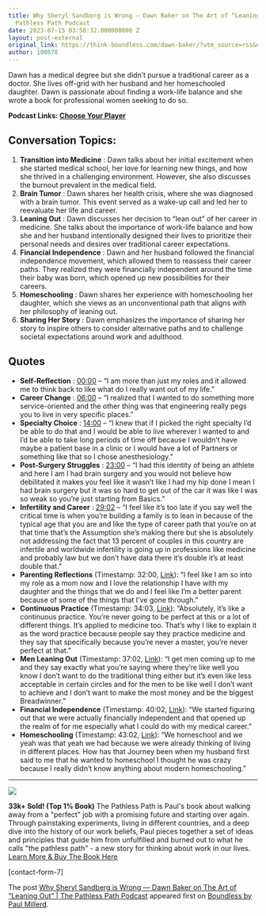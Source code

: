 ```yaml
---
title: Why Sheryl Sandberg is Wrong — Dawn Baker on The Art of “Leaning Out” | The
  Pathless Path Podcast
date: 2023-07-15 03:58:32.000000000 Z
layout: post-external
original_link: https://think-boundless.com/dawn-baker/?utm_source=rss&utm_medium=rss&utm_campaign=dawn-baker
author: 100078
---
```


Dawn has a medical degree but she didn’t pursue a traditional career as a doctor. She lives off-grid with her husband and her homeschooled daughter. Dawn is passionate about finding a work-life balance and she wrote a book for professional women seeking to do so.

**Podcast Links: [Choose Your Player](https://link.chtbl.com/fd2B7qjV)**

## Conversation Topics:

1. **Transition into Medicine** : Dawn talks about her initial excitement when she started medical school, her love for learning new things, and how she thrived in a challenging environment. However, she also discusses the burnout prevalent in the medical field.
2. **Brain Tumor** : Dawn shares her health crisis, where she was diagnosed with a brain tumor. This event served as a wake-up call and led her to reevaluate her life and career.
3. **Leaning Out** : Dawn discusses her decision to “lean out” of her career in medicine. She talks about the importance of work-life balance and how she and her husband intentionally designed their lives to prioritize their personal needs and desires over traditional career expectations.
4. **Financial Independence** : Dawn and her husband followed the financial independence movement, which allowed them to reassess their career paths. They realized they were financially independent around the time their baby was born, which opened up new possibilities for their careers.
5. **Homeschooling** : Dawn shares her experience with homeschooling her daughter, which she views as an unconventional path that aligns with her philosophy of leaning out.
6. **Sharing Her Story** : Dawn emphasizes the importance of sharing her story to inspire others to consider alternative paths and to challenge societal expectations around work and adulthood.

## **Quotes**

- **Self-Reflection** : [00:00](https://www.youtube.com/watch?v=BaHNkB7z_bk&t=0s) – “I am more than just my roles and it allowed me to think back to like what do I really want out of my life.”
- **Career Change** : [06:00](https://www.youtube.com/watch?v=BaHNkB7z_bk&t=360s) – “I realized that I wanted to do something more service-oriented and the other thing was that engineering really pegs you to live in very specific places.”
- **Specialty Choice** : [14:00](https://www.youtube.com/watch?v=BaHNkB7z_bk&t=840s) – “I knew that if I picked the right specialty I’d be able to do that and I would be able to live wherever I wanted to and I’d be able to take long periods of time off because I wouldn’t have maybe a patient base in a clinic or I would have a lot of Partners or something like that so I chose anesthesiology.”
- **Post-Surgery Struggles** : [23:00](https://www.youtube.com/watch?v=BaHNkB7z_bk&t=1380s) – “I had this identity of being an athlete and here I am I had brain surgery and you would not believe how debilitated it makes you feel like it wasn’t like I had my hip done I mean I had brain surgery but it was so hard to get out of the car it was like I was so weak so you’re just starting from Basics.”
- **Infertility and Career** : [29:02](https://www.youtube.com/watch?v=BaHNkB7z_bk&t=1742s) – “I feel like it’s too late if you say well the critical time is when you’re building a family is to lean in because of the typical age that you are and like the type of career path that you’re on at that time that’s the Assumption she’s making there but she is absolutely not addressing the fact that 13 percent of couples in this country are infertile and worldwide infertility is going up in professions like medicine and probably law but we don’t have data there it’s double it’s at least double that.”
- **Parenting Reflections** (Timestamp: 32:00, [Link](https://www.youtube.com/watch?v=BaHNkB7z_bk&t=1920s)): “I feel like I am so into my role as a mom now and I love the relationship I have with my daughter and the things that we do and I feel like I’m a better parent because of some of the things that I’ve gone through.”
- **Continuous Practice** (Timestamp: 34:03, [Link](https://www.youtube.com/watch?v=BaHNkB7z_bk&t=2043s)): “Absolutely, it’s like a continuous practice. You’re never going to be perfect at this or a lot of different things. It’s applied to medicine too. That’s why I like to explain it as the word practice because people say they practice medicine and they say that specifically because you’re never a master, you’re never perfect at that.”
- **Men Leaning Out** (Timestamp: 37:02, [Link](https://www.youtube.com/watch?v=BaHNkB7z_bk&t=2222s)): “I get men coming up to me and they say exactly what you’re saying where they’re like well you know I don’t want to do the traditional thing either but it’s even like less acceptable in certain circles and for the men to be like well I don’t want to achieve and I don’t want to make the most money and be the biggest Breadwinner.”
- **Financial Independence** (Timestamp: 40:02, [Link](https://www.youtube.com/watch?v=BaHNkB7z_bk&t=2402s)): “We started figuring out that we were actually financially independent and that opened up the realm of for me especially what I could do with my medical career.”
- **Homeschooling** (Timestamp: 43:02, [Link](https://www.youtube.com/watch?v=BaHNkB7z_bk&t=2582s)): “We homeschool and we yeah was that yeah we had because we were already thinking of living in different places. How has that Journey been when my husband first said to me that he wanted to homeschool I thought he was crazy because I really didn’t know anything about modern homeschooling.”

* * *
 ![](https://i1.wp.com/think-boundless.com/wp-content/uploads/2022/01/Picture2.png?resize=140%2C175&ssl=1)

**33k+ Sold! (Top 1% Book)** The Pathless Path is Paul's book about walking away from a "perfect" job with a promising future and starting over again. Through painstaking experiments, living in different countries, and a deep dive into the history of our work beliefs, Paul pieces together a set of ideas and principles that guide him from unfulfilled and burned out to what he calls "the pathless path" - a new story for thinking about work in our lives. [Learn More & Buy The Book Here](https://think-boundless.com/the-pathless-path/)

[contact-form-7]

The post [Why Sheryl Sandberg is Wrong — Dawn Baker on The Art of “Leaning Out” | The Pathless Path Podcast](https://think-boundless.com/dawn-baker/) appeared first on [Boundless by Paul Millerd](https://think-boundless.com).

